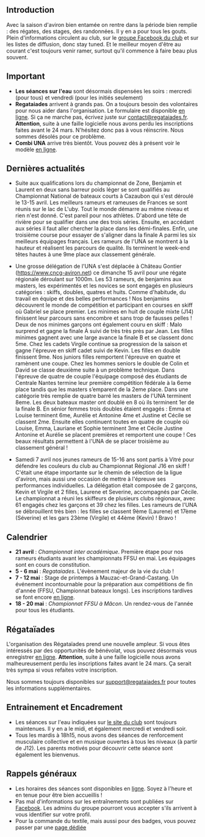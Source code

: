 ## Introduction

Avec la saison d'aviron bien entamée on rentre dans la période bien remplie : des régates, des stages, des randonnées. Il y en a pour tous les gouts. Plein d'informations circulent au club, sur le [groupe Facebook du club](https://www.facebook.com/groups/178457672172317/) et sur les listes de diffusion, donc stay tuned. Et le meilleur moyen d'être au courant c'est toujours venir ramer, surtout qu'il commence à faire beau plus souvent.

## Important

* **Les séances sur l'eau** sont désormais dispensées les soirs : mercredi (pour tous) et vendredi (pour les initiés seulement)
* **Regataiades** arrivent à grands pas. On a toujours besoin des volontaires pour nous aider dans l'organisation. Le formulaire est disponible [en ligne](http://registration.regataiades.fr/fr/volunteering-registration#). Si ça ne marche pas, écrivez juste sur contact@regataiades.fr. **Attention**, suite à une faille logicielle nous avons perdu les inscriptions faites avant le 24 mars. N'hésitez donc pas à vous réinscrire. Nous sommes désolés pour ce problème.
* **Combi UNA** arrive très bientôt. Vous pouvez dès à présent voir le modèle [en ligne](http://univ-nantes-aviron.fr/libraries/images/universite-nantes-aviron-una-2-src-7832087389.jpg).

## Dernières actualités

* Suite aux qualifications lors du championnat de Zone, Benjamin et Laurent en deux sans barreur poids léger se sont qualifiés au Championnat National de bateaux courts à Cazaubon qui s'est déroulé le 13-15 avril. Les meilleurs rameurs et rameuses de Frances se sont réunis sur le lac de L'uby. Tout le monde démarre au même niveau et rien n'est donné. C'est pareil pour nos athlètes. D'abord une tête de rivière pour se qualifier dans une des trois séries. Ensuite, en accédant aux séries il faut aller chercher la place dans les démi-finales. Enfin, une troisième course pour essayer de s'aligner dans la finale A parmi les six meilleurs équipages français. Les rameurs de l'UNA se montrent à la hauteur et réalisent les parcours de qualité. Ils terminent le week-end têtes hautes à une 9me place aux classement générale.

* Une grosse délégation de l'UNA s'est déplacée à Château Gontier (https://www.cncg-aviron.net) ce dimanche 15 avril pour une régate régionale déroulant sur 1000m. Les 53 rameurs, de benjamins aux masters, les expérimentés et les novices se sont engagés en plusieurs catégories : skiffs, doubles, quatres et huits. Comme d'habitude, du travail en équipe et des belles performances !
Nos benjamins découvrent le monde de compétition et participant en courses en skiff où Gabriel se place premier.
Les minimes en huit de couple mixte (J14) finissent leur parcours sans encombre et sans trop de fausses pelles ! Deux de nos minimes garçons ont également couru en skiff : Malo surprend et gagne la finale À suivi de très très près par Jean.
Les filles minimes gagnent avec une large avance la finale B et se classent donc 5me.
Chez les cadets Virgile continue sa progression de la saison et gagne l'épreuve en skiff cadet suivi de Kevin. Les filles en double finissent 9me.
Nos juniors filles remportent l'épreuve en quatre et ramènent une coupe.
Chez les hommes seniors le double de Colin et David se classe deuxième suite à un problème technique.  Dans l'épreuve de quatre de couple l'équipage composé des étudiants de Centrale Nantes termine leur première compétition fédérale à la 6eme place tandis que les masters s’emparent de la 2eme place.
Dans une catégorie très remplie de quatre barré les masters de l'UNA terminent 8eme. Les deux bateaux master ont doublé en 8 où ils terminent 1er de la finale B.
En sénior femmes trois doubles étaient engagés : Emma et Louise terminent 6me, Aurélie et Antonine 4me et Justine et Cécile se classent 2me. Ensuite elles continuent toutes en quatre de couple où Louise, Emma, Lauriane et Sophie terminent 3me et Cécile Justine Antonine et Aurélie se placent premières et remportent une coupe !
Ces beaux résultats permettent à l'UNA de se placer troisième au classement général !

* Samedi 7 avril nos jeunes rameurs de 15-16 ans sont partis à Vitré pour défendre les couleurs du club au Championnat Régional J16 en skiff ! C'était une étape importante sur le chemin de sélection de la ligue d'aviron, mais aussi une occasion de mettre à l'épreuve ses performances individuelles. La délégation était composée de 2 garçons, Kevin et Virgile et 2 filles, Laurene et Severine, accompagnés par Cécile.
Le championnat a réuni les skiffeurs de plusieurs clubs régionaux, avec 61 engagés chez les garçons et 39 chez les filles. Les rameurs de l'UNA se débrouillent très bien : les filles se classent 9ème (Laurene) et 17ème (Séverine) et les gars 23ème (Virgile) et 44ème (Kevin) !
Bravo !

## Calendrier

* **21 avril** : *Championnat inter académique*. Première étape pour nos rameurs étudiants avant les championnats FFSU en mai. Les équipages sont en cours de constitution.
* **5 - 6 mai** : *Regataiades*. L'évènement majeur de la vie du club !
* **7 - 12 mai** : Stage de printemps à Mauzac-et-Grand-Castang. Un événement incontournable pour la préparation aux compétitions de fin d'année (FFSU, Championnat bateaux longs). Les inscriptions tardives se font encore [en ligne](https://www.helloasso.com/associations/universite-de-nantes-aviron/evenements/stage-de-printemps-a-mauzac-et-grand-castang).
* **18 - 20 mai** : *Championnat FFSU à Mâcon*. Un rendez-vous de l'année pour tous les étudiants.

## Régataïades

L'organisation des Régataïades prend une nouvelle ampleur. Si vous êtes intéressés par des opportunités de bénévolat, vous pouvez désormais vous enregistrer [en ligne](http://registration.regataiades.fr/fr/volunteering-registration). **Attention**, suite à une faille logicielle nous avons malheureusement perdu les inscriptions faites avant le 24 mars. Ça serait très sympa si vous refaites votre inscription.

Nous sommes toujours disponibles sur support@regataiades.fr pour toutes les informations supplémentaires.

## Entrainement et Encadrement

* Les séances sur l'eau indiquées sur [le site du club](http://univ-nantes-aviron.frpage/horaires) sont toujours maintenues. Il y en a le midi, et également mercredi et vendredi soir.
* Tous les mardis à 18h15, nous avons des séances de renforcement musculaire collective et en musique ouvertes à tous les niveaux (à partir de J12). Les parents motivés pour découvrir cette séance sont également les bienvenus.

## Rappels généraux

* Les horaires des séances sont disponibles en [ligne](http://univ-nantes-aviron.fr/page/horaires). Soyez à l'heure et en tenue pour être bien accueillis !
* Pas mal d'informations sur les entraînements sont publiées sur [Facebook](https://www.facebook.com/groups/178457672172317/). Les admins du groupe pourront vous accepter s'ils arrivent à vous identifier sur votre profil.
* Pour la commande du textile, mais aussi pour des badges, vous pouvez passer par une [page dédiée](https://www.helloasso.com/associations/universite-de-nantes-aviron/evenements/vente-textile-2017-2018)
